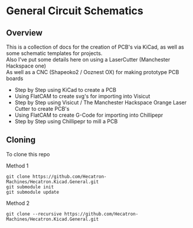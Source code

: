 # General Circuit Schematics

## Overview

This is a collection of docs for the creation of PCB's via KiCad, as well as some schematic templates for projects. <br>
Also I've put some details here on using a LaserCutter (Manchester Hackspace one) <br>
As well as a CNC (Shapeoko2 / Ooznest OX) for making prototype PCB boards

  * Step by Step using KiCad to create a PCB
  * Using FlatCAM to create svg's for importing into Visicut
  * Step by Step using Visicut / The Manchester Hackspace Orange Laser Cutter to create PCB's
  * Using FlatCAM to create G-Code for importing into Chillipepr
  * Step by Step using Chillipepr to mill a PCB

## Cloning

To clone this repo

Method 1
```
git clone https://github.com/Hecatron-Machines/Hecatron.Kicad.General.git
git submodule init
git submodule update
```

Method 2
```
git clone --recursive https://github.com/Hecatron-Machines/Hecatron.Kicad.General.git
```
